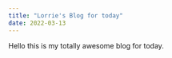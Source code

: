```yaml
---
title: "Lorrie's Blog for today"
date: 2022-03-13
---
```

Hello this is my totally awesome blog for today.
